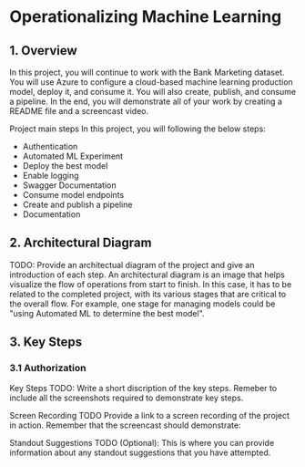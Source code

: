 # Operationalizing Machine Learning

## 1. Overview

In this project, you will continue to work with the Bank Marketing dataset. You will use Azure to configure a cloud-based machine learning production model, deploy it, and consume it. You will also create, publish, and consume a pipeline. In the end, you will demonstrate all of your work by creating a README file and a screencast video.

Project main steps
In this project, you will following the below steps:

* Authentication
* Automated ML Experiment
* Deploy the best model
* Enable logging
* Swagger Documentation
* Consume model endpoints
* Create and publish a pipeline
* Documentation

## 2. Architectural Diagram
TODO: Provide an architectual diagram of the project and give an introduction of each step. An architectural diagram is an image that helps visualize the flow of operations from start to finish. In this case, it has to be related to the completed project, with its various stages that are critical to the overall flow. For example, one stage for managing models could be "using Automated ML to determine the best model".

## 3. Key Steps

### 3.1 Authorization

Key Steps
TODO: Write a short discription of the key steps. Remeber to include all the screenshots required to demonstrate key steps.

Screen Recording
TODO Provide a link to a screen recording of the project in action. Remember that the screencast should demonstrate:

Standout Suggestions
TODO (Optional): This is where you can provide information about any standout suggestions that you have attempted.
